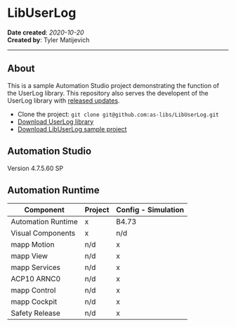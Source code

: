 # LibUserLog
**Date created**: *2020-10-20*  
**Created by**: Tyler Matijevich  

---
## About
This is a sample Automation Studio project demonstrating the function of the UserLog library. This repository also serves the developent of the UserLog library with [released updates](https://github.com/as-libs/LibUserLog/releases).

- Clone the project: `git clone git@github.com:as-libs/LibUserLog.git`
- [Download UserLog library](https://github.com/as-libs/LibUserLog/releases/download/0.1.2/LibUserLog.zip)
- [Download LibUserLog sample project](https://github.com/as-libs/LibUserLog/releases/download/0.1.2/UserLog_V0.01.2.zip)

## Automation Studio
Version 4.7.5.60 SP

## Automation Runtime

Component 				| Project 			| Config - Simulation	
------------------------|-------------------|-----------------------
Automation Runtime		| x					| B4.73 
Visual Components		| x 				| n/d 
mapp Motion 			| n/d 				| x 
mapp View 				| n/d 				| x 
mapp Services 			| n/d 				| x 
ACP10 ARNC0				| n/d 				| x 
mapp Control 			| n/d 				| x 
mapp Cockpit 			| n/d 				| x 
Safety Release 			| n/d 				| x 
